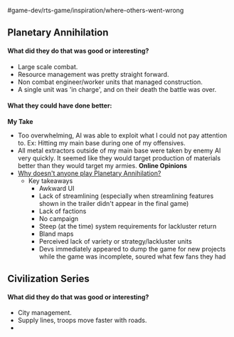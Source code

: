 #game-dev/rts-game/inspiration/where-others-went-wrong

## Planetary Annihilation

#### What did they do that was good or interesting?
- Large scale combat.
- Resource management was pretty straight forward.
- Non combat engineer/worker units that managed construction. 
- A single unit was 'in charge', and on their death the battle was over. 
#### What they could have done better: 
**My Take**
- Too overwhelming, AI was able to exploit what I could not pay attention to. Ex: Hitting my main base during one of my offensives. 
- All metal extractors outside of my main base were taken by enemy AI very quickly. It seemed like they would target production of materials better than they would target my armies. 
**Online Opinions**
- [Why doesn't anyone play Planetary Annihilation?](https://www.reddit.com/r/RealTimeStrategy/comments/ttvsdk/why_doesnt_anyone_play_planetary_annihilation/)
	- Key takeaways 
		- Awkward UI
		- Lack of streamlining (especially when streamlining features shown in the trailer didn't appear in the final game)
		- Lack of factions
		- No campaign
		- Steep (at the time) system requirements for lackluster return
		- Bland maps
		- Perceived lack of variety or strategy/lackluster units
		- Devs immediately appeared to dump the game for new projects while the game was incomplete, soured what few fans they had


## Civilization Series

#### What did they do that was good or interesting?
- City management.
- Supply lines, troops move faster with roads.
- 